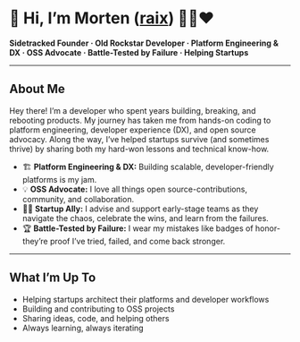 # 👋 Hi, I’m Morten ([raix](https://github.com/raix)) 🥷🚀♥️

**Sidetracked Founder · Old Rockstar Developer · Platform Engineering & DX · OSS Advocate · Battle-Tested by Failure · Helping Startups**

---

## About Me

Hey there! I’m a developer who spent years building, breaking, and rebooting products. My journey has taken me from hands-on coding to platform engineering, developer experience (DX), and open source advocacy. Along the way, I’ve helped startups survive (and sometimes thrive) by sharing both my hard-won lessons and technical know-how.

- 🏗️ **Platform Engineering & DX:** Building scalable, developer-friendly platforms is my jam.
- 💡 **OSS Advocate:** I love all things open source-contributions, community, and collaboration.
- 🧑‍🚀 **Startup Ally:** I advise and support early-stage teams as they navigate the chaos, celebrate the wins, and learn from the failures.
- 🏆 **Battle-Tested by Failure:** I wear my mistakes like badges of honor-they’re proof I’ve tried, failed, and come back stronger.

---

## What I’m Up To

- Helping startups architect their platforms and developer workflows
- Building and contributing to OSS projects
- Sharing ideas, code, and helping others
- Always learning, always iterating
